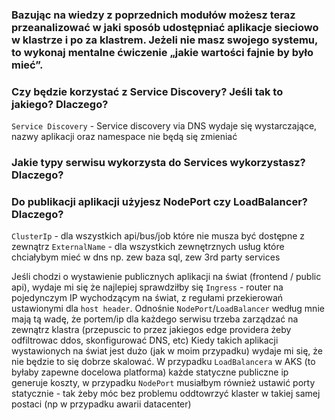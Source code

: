 ### Bazując na wiedzy z poprzednich modułów możesz teraz przeanalizować w jaki sposób udostępniać aplikacje sieciowo w klastrze i po za klastrem. Jeżeli nie masz swojego systemu, to wykonaj mentalne ćwiczenie „jakie wartości fajnie by było mieć”.

### Czy będzie korzystać z Service Discovery? Jeśli tak to jakiego? Dlaczego?

`Service Discovery` - Service discovery via DNS wydaje się wystarczające, nazwy aplikacji oraz namespace nie będą się zmieniać

### Jakie typy serwisu wykorzysta do Services wykorzystasz? Dlaczego?
### Do publikacji aplikacji użyjesz NodePort czy LoadBalancer? Dlaczego?

`ClusterIp` - dla wszystkich api/bus/job które nie musza być dostępne z zewnątrz
`ExternalName` - dla wszystkich zewnętrznych usług które chciałybym mieć w dns np. zew baza sql, zew 3rd party services

Jeśli chodzi o wystawienie publicznych aplikacji na świat (frontend / public api), wydaje mi się że najlepiej sprawdziłby się `Ingress` - router na pojedynczym IP wychodzącym na świat, z regułami przekierowań ustawionymi dla `host header`.
Odnośnie `NodePort`/`LoadBalancer` według mnie mają tą wadę, że portem/ip dla każdego serwisu trzeba zarządzać na zewnątrz klastra (przepuscic to przez jakiegos edge providera żeby odfiltrowac ddos, skonfigurować DNS, etc) Kiedy takich aplikacji wystawionych na świat jest dużo (jak w moim przypadku) wydaje mi się, że nie będzie to się dobrze skalować. 
W przypadku `LoadBalancera` w AKS (to byłaby zapewne docelowa platforma) każde statyczne publiczne ip generuje koszty, w przypadku `NodePort` musiałbym również ustawić porty statycznie - tak żeby móc bez problemu oddtowrzyć klaster w takiej samej postaci (np w przypadku awarii datacenter)

